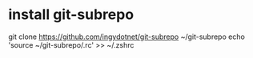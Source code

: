 # install git-subrepo 
git clone https://github.com/ingydotnet/git-subrepo ~/git-subrepo
echo 'source ~/git-subrepo/.rc' >> ~/.zshrc